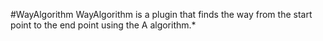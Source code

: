 #WayAlgorithm
WayAlgorithm is a plugin that finds the way from the start point to the end point using the A algorithm.*
